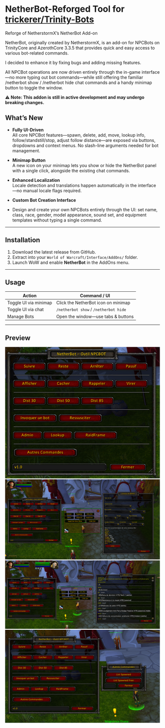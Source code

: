 # NetherBot-Reforged Tool for  [trickerer/Trinity-Bots](https://github.com/trickerer/Trinity-Bots)
Reforge of NetherstormX’s NetherBot Add-on

NetherBot, originally created by NetherstormX, is an add-on for NPCBots on TrinityCore and AzerothCore 3.3.5 that provides quick and easy access to various bot-related commands.

I decided to enhance it by fixing bugs and adding missing features.

All NPCBot operations are now driven entirely through the in-game interface—no more typing out bot commands—while still offering the familiar /netherbot show / /netherbot hide chat commands and a handy minimap button to toggle the window.

⚠️ **Note: This addon is still in active development and may undergo breaking changes.**

## What’s New

- **Fully UI-Driven**  
  All core NPCBot features—spawn, delete, add, move, lookup info, follow/standstill/stop, adjust follow distance—are exposed via buttons, dropdowns and context menus. No slash-line arguments needed for bot management.

- **Minimap Button**  
  A new icon on your minimap lets you show or hide the NetherBot panel with a single click, alongside the existing chat commands.

- **Enhanced Localization**  
  Locale detection and translations happen automatically in the interface—no manual locale flags required.

- **Custom Bot Creation Interface**
- Design and create your own NPCBots entirely through the UI: set name, class, race, gender, model appearance, sound set, and equipment templates without typing a single command.  

---

## Installation

1. Download the latest release from GitHub.  
2. Extract into your `World of Warcraft/Interface/AddOns/` folder.  
3. Launch WoW and enable **NetherBot** in the AddOns menu.

---

## Usage

| Action                 | Command / UI                         |
|------------------------|--------------------------------------|
| Toggle UI via minimap  | Click the NetherBot icon on minimap  |
| Toggle UI via chat     | `/netherbot show` / `/netherbot hide`|
| Manage Bots            | Open the window—use tabs & buttons   |

---

## Preview

![Preview 1](./images/netherbot1.png)
![Preview 2](./images/Netherbot2.png)
![Preview 3](./images/netherbot3.png)
![Preview 4](./images/netherbot4.png)
